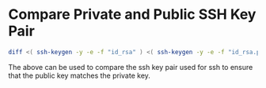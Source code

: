 # Compare Private and Public SSH Key Pair

```bash
diff <( ssh-keygen -y -e -f "id_rsa" ) <( ssh-keygen -y -e -f "id_rsa.pub" )
```

The above can be used to compare the ssh key pair used for ssh to ensure that the public key matches the private key.
